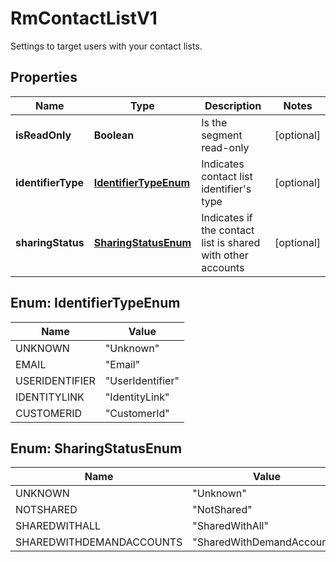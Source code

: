 

# RmContactListV1

Settings to target users with your contact lists.

## Properties

| Name | Type | Description | Notes |
|------------ | ------------- | ------------- | -------------|
|**isReadOnly** | **Boolean** | Is the segment read-only |  [optional] |
|**identifierType** | [**IdentifierTypeEnum**](#IdentifierTypeEnum) | Indicates contact list identifier&#39;s type |  [optional] |
|**sharingStatus** | [**SharingStatusEnum**](#SharingStatusEnum) | Indicates if the contact list is shared with other accounts |  [optional] |



## Enum: IdentifierTypeEnum

| Name | Value |
|---- | -----|
| UNKNOWN | &quot;Unknown&quot; |
| EMAIL | &quot;Email&quot; |
| USERIDENTIFIER | &quot;UserIdentifier&quot; |
| IDENTITYLINK | &quot;IdentityLink&quot; |
| CUSTOMERID | &quot;CustomerId&quot; |



## Enum: SharingStatusEnum

| Name | Value |
|---- | -----|
| UNKNOWN | &quot;Unknown&quot; |
| NOTSHARED | &quot;NotShared&quot; |
| SHAREDWITHALL | &quot;SharedWithAll&quot; |
| SHAREDWITHDEMANDACCOUNTS | &quot;SharedWithDemandAccounts&quot; |



